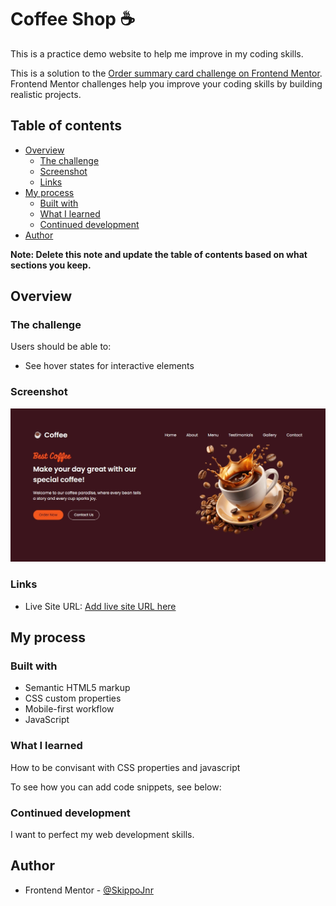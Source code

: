 # Coffee Shop ☕

This is a practice demo website to help me improve in my coding skills.

This is a solution to the [Order summary card challenge on Frontend Mentor](https://www.frontendmentor.io/challenges/order-summary-component-QlPmajDUj). Frontend Mentor challenges help you improve your coding skills by building realistic projects. 

## Table of contents

- [Overview](#overview)
  - [The challenge](#the-challenge)
  - [Screenshot](#screenshot)
  - [Links](#links)
- [My process](#my-process)
  - [Built with](#built-with)
  - [What I learned](#what-i-learned)
  - [Continued development](#continued-development)
- [Author](#author)


**Note: Delete this note and update the table of contents based on what sections you keep.**

## Overview

### The challenge

Users should be able to:

- See hover states for interactive elements

### Screenshot

![Home Page](https://github.com/Skippo-Jnr/coffee/blob/0a6b7b6363323580641391791b132e169ccd3c39/screenshots/homepage.jpeg)


### Links

- Live Site URL: [Add live site URL here](https://skippo-jnr.github.io/coffee/)

## My process

### Built with

- Semantic HTML5 markup
- CSS custom properties
- Mobile-first workflow
- JavaScript


### What I learned

How to be convisant with CSS properties and javascript 

To see how you can add code snippets, see below:


### Continued development

I want to perfect my web development skills.


## Author

- Frontend Mentor - [@SkippoJnr](https://www.frontendmentor.io/profile/Skippojnr)

